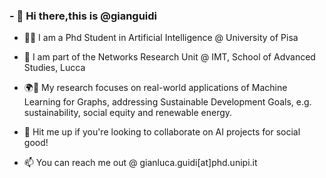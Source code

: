 ### - 👋 Hi there,this is @gianguidi

- 👨‍💻 I am a Phd Student in Artificial Intelligence @ University of Pisa 
- 👥 I am part of the Networks Research Unit @ IMT, School of Advanced Studies, Lucca

- 🌍🌱 My research focuses on real-world applications of Machine Learning for Graphs, addressing Sustainable Development Goals, e.g. sustainability, social equity and renewable energy.

- 🤝 Hit me up if you're looking to collaborate on AI projects for social good!

- 📫 You can reach me out @ gianluca.guidi[at]phd.unipi.it 

<!---
gianguidi/gianguidi is a ✨ special ✨ repository because its `README.md` (this file) appears on your GitHub profile.
You can click the Preview link to take a look at your changes.
--->
